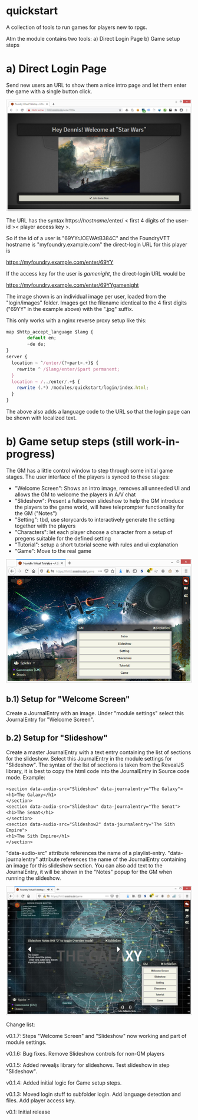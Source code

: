 # quickstart
A collection of tools to run games for players new to rpgs.

Atm the module contains two tools:
a) Direct Login Page
b) Game setup steps


# a) Direct Login Page

Send new users an URL to show them a nice intro page and let them enter the game with a single button click.

![Sample direct login page](https://github.com/luvolondon/quickstart/blob/main/screens/screen1.jpg)


The URL has the syntax https://<i>hostname</i>/enter/ < first 4 digits of the user-id >< player access key >.
  
So if the id of a user is "69YYrJOEWAtB384C" and the FoundryVTT hostname is "myfoundry.example.com" the direct-login URL for this player is

https://myfoundry.example.com/enter/69YY

If the access key for the user is <i>gamenight</i>, the direct-login URL would be

https://myfoundry.example.com/enter/69YYgamenight

The image shown is an individual image per user, loaded from the "login/images" folder. Images get the filename identical to the 4 first digits ("69YY" in the example above) with the ".jpg" suffix.

This only works with a nginx reverse proxy setup like this:
```javascript
map $http_accept_language $lang {
        default en;
        ~de de;
}
server {
  location ~ ^/enter/(?<part>.+)$ {
    rewrite ^ /$lang/enter/$part permanent;
  }
  location ~ /../enter/.+$ {
    rewrite (.*) /modules/quickstart/login/index.html;
  }
}
  ``` 
The above also adds a language code to the URL so that the login page can be shown with localized text. 


# b) Game setup steps (still work-in-progress)

The GM has a little control window to step through some initial game stages. The user interface of the players is synced to these stages:
 - "Welcome Screen": Shows an intro image, removes all unneeded UI and allows the GM to welcome the players in A/V chat
 - "Slideshow": Present a fullscreen slideshow to help the GM introduce the players to the game world, will have teleprompter functionality for the GM ("Notes")
 - "Setting": tbd, use storycards to interactively generate the setting together with the players
 - "Characters": let each player choose a character from a setup of pregens suitable for the defined setting
 - "Tutorial": setup a short tutorial scene with rules and ui explanation
 - "Game": Move to the real game 

  
![Step control for GM](https://github.com/luvolondon/quickstart/blob/main/screens/screen2.jpg)


## b.1) Setup for "Welcome Screen"
Create a JournalEntry with an image. Under "module settings" select this JournalEntry for "Welcome Screen".

## b.2) Setup for "Slideshow"
Create a master JournalEntry with a text entry containing the list of sections for the slideshow. Select this JournalEntry in the module settings for "Slideshow".
The syntax of the list of sections is taken from the RevealJS library, it is best to copy the html code into the JournalEntry in Source code mode. Example:
```
<section data-audio-src="Slideshow" data-journalentry="The Galaxy">
<h1>The Galaxy</h1>
</section>
<section data-audio-src="Slideshow" data-journalentry="The Senat">
<h1>The Senat</h1>
</section>
<section data-audio-src="Slideshow2" data-journalentry="The Sith Empire">
<h1>The Sith Empire</h1>
</section>
```
"data-audio-src" attribute references the name of a playlist-entry.
"data-journalentry" attribute references the name of the JournalEntry containing an image for this slideshow section. You can also add text to the JournalEntry, it will be shown in the "Notes" popup for the GM when running the slideshow.

![Slideshow Controls](https://github.com/luvolondon/quickstart/blob/main/screens/screen3.jpg)


Change list:

v0.1.7:
Steps "Welcome Screen" and "Slideshow" now working and part of module settings. 

v0.1.6:
Bug fixes. Remove Slideshow controls for non-GM players

v0.1.5: 
Added revealjs library for slideshows. Test slideshow in step "Slideshow".

v0.1.4:
Added initial logic for Game setup steps.

v0.1.3:
Moved login stuff to subfolder login. Add language detection and files. Add player access key.

v0.1:
Initial release
